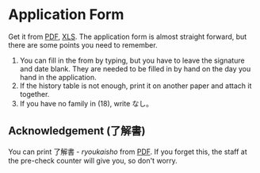 # Application Form
Get it from [PDF](https://www.moj.go.jp/isa/content/930002835.pdf), [XLS](https://www.moj.go.jp/isa/content/930002836.xls).
The application form is almost straight forward, but there are some points you need to remember.

1. You can fill in the from by typing, but you have to leave the signature and date blank. They are needed to be filled in by hand on the day you hand in the application.
2. If the history table is not enough, print it on another paper and attach it together.
3. If you have no family in (18), write なし。

## Acknowledgement (了解書)
You can print 了解書 - *ryoukaisho* from [PDF](https://www.moj.go.jp/isa/content/001355579.pdf). If you forget this, the staff at the pre-check counter will give you, so don't worry.